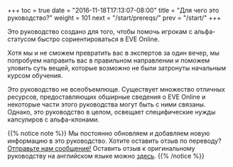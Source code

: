 +++
toc = true
date = "2016-11-18T17:13:07-08:00"
title = "Для чего это руководство?"
weight = 101
next = "/start/prereqs/"
prev = "/start/"
+++

Это руководство создано для того, чтобы помочь игрокам с альфа-статусом быстро сориентироваться в EVE Online.

Хотя мы и не сможем превратить вас в экспертов за один вечер, мы попробуем направить вас в правильном направлении
и поможем уловить суть вещей, которые возможно не были затронуты  начальным курсом обучения.

Это руководство не всеобъемлюще. Существует множество отличных ресурсов, предоставляющих обширные сведения
о EVE Online и некоторые части этого руководства могут быть с ними связаны. Однако, это руководство 
в целом, освещает специфические нужды капсулиров c альфа-клонами.

{{% notice note %}}
Мы постоянно обновляем и добавляем новую информацию в это руководство.
Хотите оставить отзыв по переводу? [Отправьте нам сообщение!](https://github.com/ka5huk3n/alpha-guide/issues/new)
Оставить отзыв к оригинальному руководству на английском языке можно [здесь](https://github.com/ayust/alpha-guide/issues/new).
{{% /notice %}}
